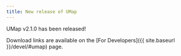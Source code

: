 ```yaml
---
title: New release of UMap
---
```


UMap v2.1.0 has been released!

Download links are available on the [For Developers]({{ site.baseurl
}}/devel/#umap) page.
